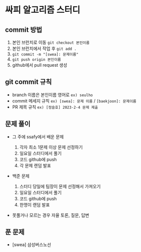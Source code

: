 # 싸피 알고리즘 스터디

## commit 방법

1. 본인 브런치로 이동 `git checkout 본인이름`
2. 본인 브런치에서 작업 후 `git add .`
3. `git commit -m "[swea]: 문제이름"`
4. `git push origin 본인이름`
5. github에서 pull request 생성

## git commit 규칙

- branch 이름은 본인이름 영어로 `ex) seulho`
- commit 메세지 규칙 `ex) [swea]: 문제 이름` / `[baekjoon]: 문제이름`
- PR 제목 규칙 `ex) [정슬호] 2023-2-4 문제 제출`

## 문제 풀이

- 그 주에 ssafy에서 배운 문제
  1. 각자 최소 1문제 이상 문제 선정하기
  2. 일요일 스터디에서 풀기
  3. 코드 github에 push
  4. 각 문제 랜덤 발표
- 백준 문제

  1. 스터디 당일에 팀장이 문제 선정해서 가져오기
  2. 일요일 스터디에서 풀기
  3. 코드 github에 push
  4. 한명이 랜덤 발표

- 못풀거나 모르는 경우 자율 토론, 질문, 답변

## 푼 문제

- [swea] 삼성버스노선

